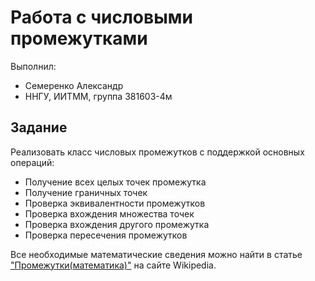 # Работа с числовыми промежутками

Выполнил:

 - Семеренко Александр
 - ННГУ, ИИТММ, группа 381603-4м

## Задание

Реализовать класс числовых промежутков с поддержкой основных операций:

 - Получение всех целых точек промежутка
 - Получение граничных точек
 - Проверка эквивалентности промежутков
 - Проверка вхождения множества точек
 - Проверка вхождения другого промежутка
 - Проверка пересечения промежутков

Все необходимые математические сведения можно найти в статье
["Промежутки(математика)"][range] на сайте Wikipedia.

<!-- LINKS -->

[range]: https://ru.wikipedia.org/wiki/Промежуток_(математика)
